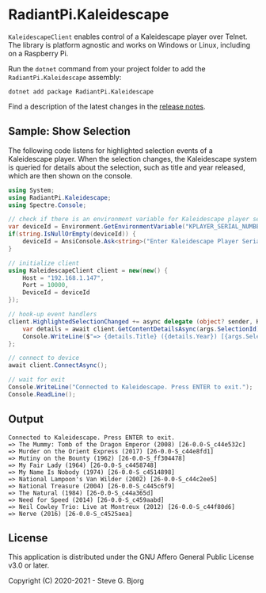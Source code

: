 # RadiantPi.Kaleidescape

`KaleidescapeClient` enables control of a Kaleidescape player over Telnet. The library is platform agnostic and works on Windows or Linux, including on a Raspberry Pi.

Run the `dotnet` command from your project folder to add the `RadiantPi.Kaleidescape` assembly:
```
dotnet add package RadiantPi.Kaleidescape
```

Find a description of the latest changes in the [release notes](ReleaseNotes.md).

## Sample: Show Selection

The following code listens for highlighted selection events of a Kaleidescape player. When the selection changes, the Kaleidescape system is queried for details about the selection, such as title and year released, which are then shown on the console.

```csharp
using System;
using RadiantPi.Kaleidescape;
using Spectre.Console;

// check if there is an environment variable for Kaleidescape player serial number or prompt for it
var deviceId = Environment.GetEnvironmentVariable("KPLAYER_SERIAL_NUMBER");
if(string.IsNullOrEmpty(deviceId)) {
    deviceId = AnsiConsole.Ask<string>("Enter Kaleidescape Player Serial Number:");
}

// initialize client
using KaleidescapeClient client = new(new() {
    Host = "192.168.1.147",
    Port = 10000,
    DeviceId = deviceId
});

// hook-up event handlers
client.HighlightedSelectionChanged += async delegate (object? sender, HighlightedSelectionChangedEventArgs args) {
    var details = await client.GetContentDetailsAsync(args.SelectionId);
    Console.WriteLine($"=> {details.Title} ({details.Year}) [{args.SelectionId}]");
};

// connect to device
await client.ConnectAsync();

// wait for exit
Console.WriteLine("Connected to Kaleidescape. Press ENTER to exit.");
Console.ReadLine();
```

## Output

```
Connected to Kaleidescape. Press ENTER to exit.
=> The Mummy: Tomb of the Dragon Emperor (2008) [26-0.0-S_c44e532c]
=> Murder on the Orient Express (2017) [26-0.0-S_c44e8fd1]
=> Mutiny on the Bounty (1962) [26-0.0-S_ff304478]
=> My Fair Lady (1964) [26-0.0-S_c4458748]
=> My Name Is Nobody (1974) [26-0.0-S_c4514898]
=> National Lampoon's Van Wilder (2002) [26-0.0-S_c44c2ee5]
=> National Treasure (2004) [26-0.0-S_c445c6f9]
=> The Natural (1984) [26-0.0-S_c44a365d]
=> Need for Speed (2014) [26-0.0-S_c459aabd]
=> Neil Cowley Trio: Live at Montreux (2012) [26-0.0-S_c44f80d6]
=> Nerve (2016) [26-0.0-S_c4525aea]
```

## License

This application is distributed under the GNU Affero General Public License v3.0 or later.

Copyright (C) 2020-2021 - Steve G. Bjorg